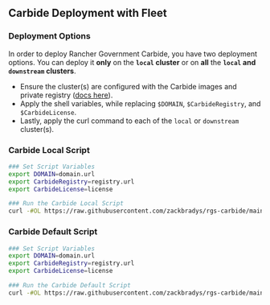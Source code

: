 
## Carbide Deployment with Fleet

### Deployment Options

In order to deploy Rancher Government Carbide, you have two deployment options. You can deploy it **only** on the **`local` cluster** or on **all** the **`local` and `downstream` clusters**.
* Ensure the cluster(s) are configured with the Carbide images and private registry ([docs here](https://rancherfederal.github.io/carbide-docs/docs/registry-docs/kubernetes-config)).
* Apply the shell variables, while replacing `$DOMAIN`, `$CarbideRegistry`, and `$CarbideLicense`.
* Lastly, apply the curl command to each of the `local` or `downstream` cluster(s).

### Carbide Local Script
```bash
### Set Script Variables
export DOMAIN=domain.url
export CarbideRegistry=registry.url
export CarbideLicense=license

### Run the Carbide Local Script
curl -#OL https://raw.githubusercontent.com/zackbradys/rgs-carbide/main/shell/carbide-local.sh
```

### Carbide Default Script
```bash
### Set Script Variables
export DOMAIN=domain.url
export CarbideRegistry=registry.url
export CarbideLicense=license

### Run the Carbide Default Script
curl -#OL https://raw.githubusercontent.com/zackbradys/rgs-carbide/main/shell/carbide-default.sh
```
